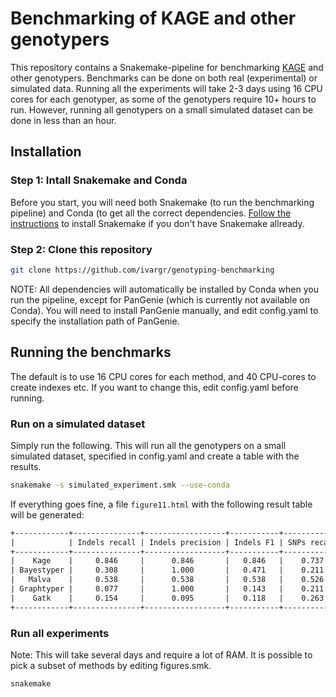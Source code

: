 # Benchmarking of KAGE and other genotypers

This repository contains a Snakemake-pipeline for benchmarking [KAGE](https://github.com/ivargr/kage) and other genotypers. Benchmarks can be done on both real (experimental) or simulated data. Running all the experiments will take 2-3 days using 16 CPU cores for each genotyper, as some of the genotypers require 10+ hours to run. However, running all genotypers on a small simulated dataset can be done in less than an hour.

## Installation
### Step 1: Intall Snakemake and Conda
Before you start, you will need both Snakemake (to run the benchmarking pipeline) and Conda (to get all the correct dependencies. [Follow the instructions](https://snakemake.readthedocs.io/en/stable/getting_started/installation.html) to install Snakemake if you don't have Snakemake allready.

### Step 2: Clone this repository
```bash
git clone https://github.com/ivargr/genotyping-benchmarking
```

NOTE: All dependencies will automatically be installed by Conda when you run the pipeline, except for PanGenie (which is currently not available on Conda). You will need to install PanGenie manually, and edit config.yaml to specify the installation path of PanGenie.


## Running the benchmarks
The default is to use 16 CPU cores for each method, and 40 CPU-cores to create indexes etc. If you want to change this, edit config.yaml before running.


### Run on a simulated dataset
Simply run the following. This will run all the genotypers on a small simulated dataset, specified in config.yaml and create a table with the results.

```bash
snakemake -s simulated_experiment.smk --use-conda
```

If everything goes fine, a file `figure11.html` with the following result table will be generated:

```html
+------------+---------------+------------------+-----------+-------------+----------------+---------+---------+--------------+
|            | Indels recall | Indels precision | Indels F1 | SNPs recall | SNPs precision | SNPs F1 | Runtime | Memory usage |
+------------+---------------+------------------+-----------+-------------+----------------+---------+---------+--------------+
|    Kage    |     0.846     |      0.846       |   0.846   |    0.737    |     0.875      |  0.800  |  0 min  |     5 GB     |
| Bayestyper |     0.308     |      1.000       |   0.471   |    0.211    |     1.000      |  0.348  |  0 min  |     4 GB     |
|   Malva    |     0.538     |      0.538       |   0.538   |    0.526    |     0.769      |  0.625  |  0 min  |    21 GB     |
| Graphtyper |     0.077     |      1.000       |   0.143   |    0.211    |     0.200      |  0.205  |  0 min  |     0 GB     |
|    Gatk    |     0.154     |      0.095       |   0.118   |    0.263    |     1.000      |  0.417  |  0 min  |     1 GB     |
+------------+---------------+------------------+-----------+-------------+----------------+---------+---------+--------------+
```


### Run all experiments
Note: This will take several days and require a lot of RAM. It is possible to pick a subset of methods by editing figures.smk.
```bash
snakemake
```
